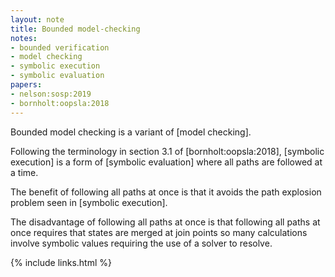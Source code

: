 ```yaml
---
layout: note
title: Bounded model-checking
notes:
- bounded verification
- model checking
- symbolic execution
- symbolic evaluation
papers:
- nelson:sosp:2019
- bornholt:oopsla:2018
---
```


Bounded model checking is a variant of [model checking].

Following the terminology in section 3.1 of 
[bornholt:oopsla:2018], [symbolic execution] is a form of
[symbolic evaluation] where all paths are followed at a time.

The benefit of following all paths at once is that it avoids the path explosion
problem seen in [symbolic execution].

The disadvantage of following all paths at once is that following all paths at
once requires that states are merged at join points so many calculations
involve symbolic values requiring the use of a solver to resolve.

{% include links.html %}
